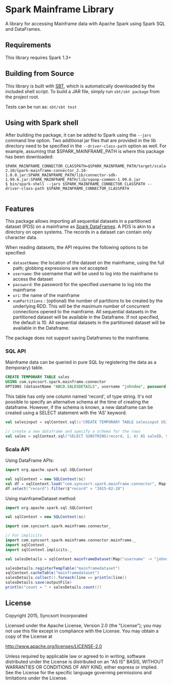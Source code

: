 # Spark Mainframe Library

A library for accessing Mainframe data with Apache Spark using Spark SQL and DataFrames.

## Requirements

This library requires Spark 1.3+

## Building from Source
This library is built with [SBT](http://www.scala-sbt.org/0.13/docs/Command-Line-Reference.html), which is automatically downloaded by the included shell script. To build a JAR file, simply run `sbt/sbt package` from the project root.

Tests can be run as: `sbt/sbt test`

## Using with Spark shell
After building the package, it can be added to Spark using the `--jars` command line option. Two additional jar files
that are provided in the lib directory need to be specified in the `--driver-class-path` option as well.
For example, assuming that $SPARK_MAINFRAME_PATH is where this package has been downloaded:

```
SPARK_MAINFRAME_CONNECTOR_CLASSPATH=$SPARK_MAINFRAME_PATH/target/scala-2.10/spark-mainframe-connector_2.10-1.0.0.jar:SPARK_MAINFRAME_PATH/lib/connector-sdk-1.99.6.jar:SPARK_MAINFRAME_PATH/lib/sqoop-common-1.99.6.jar 
$ bin/spark-shell --jars $SPARK_MAINFRAME_CONNECTOR_CLASSPATH --driver-class-path $SPARK_MAINFRAME_CONNECTOR_CLASSPATH
    
```

## Features
This package allows importing all sequential datasets in a partitioned dataset (PDS) 
on a mainframe as [Spark DataFrames](https://spark.apache.org/docs/1.3.0/sql-programming-guide.html).
A PDS is akin to a directory on open systems. The records in a dataset can contain only character data.

When reading datasets, the API requires the following options to be specified:
* `datasetName`: the location of the dataset on the mainframe, using the full path; globbing expressions are not accepted
* `username`: the username that will be used to log into the mainframe to access the dataset
* `password`: the password for the specified username to log into the mainframe
* `uri`: the name of the mainframe
* `numPartitions` : (optional) the number of partitions to be created by the underlying RDD. This will be the maximum number of concurrent connections opened to the mainframe. All sequential datasets in the partitioned dataset will be available in the Dataframe. If not specified, the default is 10.
All sequential datasets in the partitioned dataset will be available in the Dataframe.

The package does not support saving Dataframes to the mainframe.

### SQL API
Mainframe data can be queried in pure SQL by registering the data as a (temporary) table.

```sql
CREATE TEMPORARY TABLE sales
USING com.syncsort.spark.mainframe.connector
OPTIONS (datasetName "ABCD.SALESDETAILS", username "johndoe", password "dfg43%", uri "accounts.example.com")
```

This table has only one column named 'record', of type string.
It's not possible to specify an alternative schema at the time of creating the dataframe. However, if 
the schema is known, a new dataframe can be created using a SELECT statement with the 'AS' keyword.

```scala
val salesinput = sqlContext.sql(s"CREATE TEMPORARY TABLE salesinput USING com.syncsort.spark.mainframe.connector OPTIONS (username 'user', password 'pw1', uri 'abc.xyz.com', datasetName 'salesdetails', numPartitions "6")")

// create a new dataframe and specify a schema for the rows
val sales = sqlContext.sql("SELECT SUBSTRING(record, 1, 4) AS saleID, SUBSTRING(record, 6, 10) AS sdate, SUBSTRING(record, 17, 5) AS stime, SUBSTRING(record, 23, 4) AS salesperson_ID, SUBSTRING(record, 28, 5) AS custID, SUBSTRING(record, 35, 8) AS amount FROM salesinput")
```

### Scala API

Using DataFrame APIs:

```scala
import org.apache.spark.sql.SQLContext

val sqlContext = new SQLContext(sc)
val df = sqlContext.load("com.syncsort.spark.mainframe.connector", Map("username" -> "johndoe", "password" -> "dfg43%", "uri" -> "accounts.example.com", "datasetName" -> "salesdetails", "numPartitions" -> "6"))
df.select("record").filter($"record" > "2015-02-28")
```

Using mainframeDataset method:

```scala
import org.apache.spark.sql.SQLContext

val sqlContext = new SQLContext(sc)

import com.syncsort.spark.mainframe.connector_

// For implicits
import com.syncsort.spark.mainframe.connector.mainframe._
import sqlContext._
import sqlContext.implicits._

val salesDetails = sqlContext.mainframeDataset(Map("username" -> "johndoe", "password" -> "dfg43%", "uri" -> "accounts.example.com", "datasetName" -> "salesdetails", "numPartitions" -> "6"))

salesDetails.registerTempTable("mainframedataset")
sqlContext.cacheTable("mainframedataset")
salesDetails.collect().foreach(line => println(line))
salesDetails.save(outputFile)
println("count = " + salesDetails.count())

```

## License

Copyright 2015, Syncsort Incorporated

Licensed under the Apache License, Version 2.0 (the "License"); you may not use this file except in compliance with the License. You may obtain a copy of the License at

http://www.apache.org/licenses/LICENSE-2.0

Unless required by applicable law or agreed to in writing, software distributed under the License is distributed on an "AS IS" BASIS, WITHOUT WARRANTIES OR CONDITIONS OF ANY KIND, either express or implied. See the License for the specific language governing permissions and limitations under the License.

